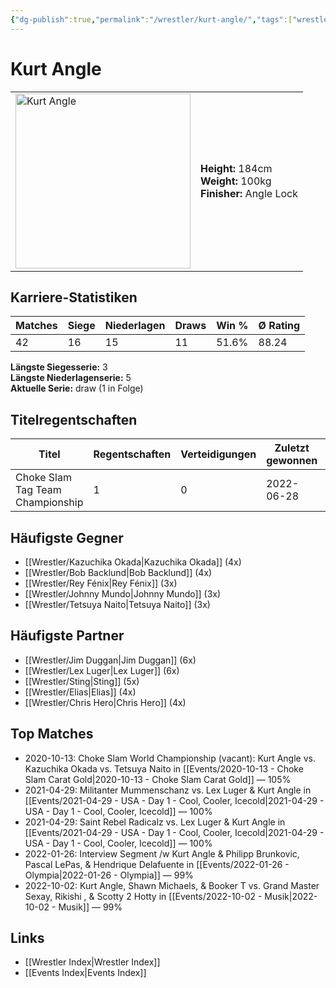 ```yaml
---
{"dg-publish":true,"permalink":"/wrestler/kurt-angle/","tags":["wrestler"],"noteIcon":"","created":"2025-08-11T09:33:19.810+02:00"}
---
```



# Kurt Angle

<table>
<tr>
<td><img src="Kurt Angle.png" width="280" alt="Kurt Angle"></td>
<td>
<b>Height:</b> 184cm<br>
<b>Weight:</b> 100kg<br>
<b>Finisher:</b> Angle Lock<br>
</td>
</tr>
</table>

## Karriere-Statistiken

| Matches | Siege | Niederlagen | Draws | Win % | Ø Rating |
|---------|-------|-------------|-------|-------|-----------|
| 42 | 16 | 15 | 11 | 51.6% | 88.24 |

**Längste Siegesserie:** 3<br>**Längste Niederlagenserie:** 5<br>**Aktuelle Serie:** draw (1 in Folge)

## Titelregentschaften
| Titel | Regentschaften | Verteidigungen | Zuletzt gewonnen | Aktuell |
|-------|---------------|----------------|------------------|---------|
| Choke Slam Tag Team Championship | 1 | 0 | 2022-06-28 |  |


## Häufigste Gegner
- [[Wrestler/Kazuchika Okada\|Kazuchika Okada]] (4x)
- [[Wrestler/Bob Backlund\|Bob Backlund]] (4x)
- [[Wrestler/Rey Fénix\|Rey Fénix]] (3x)
- [[Wrestler/Johnny Mundo\|Johnny Mundo]] (3x)
- [[Wrestler/Tetsuya Naito\|Tetsuya Naito]] (3x)

## Häufigste Partner
- [[Wrestler/Jim Duggan\|Jim Duggan]] (6x)
- [[Wrestler/Lex Luger\|Lex Luger]] (6x)
- [[Wrestler/Sting\|Sting]] (5x)
- [[Wrestler/Elias\|Elias]] (4x)
- [[Wrestler/Chris Hero\|Chris Hero]] (4x)

## Top Matches
- 2020-10-13: Choke Slam World Championship (vacant): Kurt Angle vs. Kazuchika Okada vs. Tetsuya Naito in [[Events/2020-10-13 - Choke Slam Carat Gold\|2020-10-13 - Choke Slam Carat Gold]] — 105%
- 2021-04-29: Militanter Mummenschanz vs. Lex Luger & Kurt Angle in [[Events/2021-04-29 - USA - Day 1 - Cool, Cooler, Icecold\|2021-04-29 - USA - Day 1 - Cool, Cooler, Icecold]] — 100%
- 2021-04-29: Saint Rebel Radicalz vs. Lex Luger & Kurt Angle in [[Events/2021-04-29 - USA - Day 1 - Cool, Cooler, Icecold\|2021-04-29 - USA - Day 1 - Cool, Cooler, Icecold]] — 100%
- 2022-01-26: Interview Segment /w Kurt Angle & Philipp Brunkovic, Pascal LePas, & Hendrique Delafuente in [[Events/2022-01-26 - Olympia\|2022-01-26 - Olympia]] — 99%
- 2022-10-02: Kurt Angle, Shawn Michaels, & Booker T vs. Grand Master Sexay, Rikishi , & Scotty 2 Hotty in [[Events/2022-10-02 - Musik\|2022-10-02 - Musik]] — 99%

## Links
- [[Wrestler Index\|Wrestler Index]]
- [[Events Index\|Events Index]]
